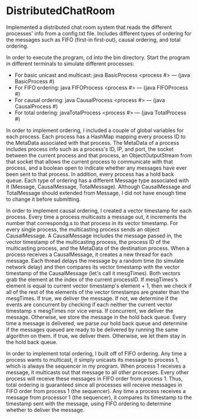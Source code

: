 DistributedChatRoom
==================

Implemented a distributed chat room system that reads the different processes' info from a config.txt file. Includes different types of ordering for the messages such as FIFO (first-in first-out), causal ordering, and total ordering.

In order to execute the program, cd into the bin directory. Start the program in different terminals to simulate different processes:
* For basic unicast and multicast: java BasicProcess <process #> –– (java BasicProcess #)
* For FIFO ordering: java FIFOProcess <process #> –– (java FIFOProcess #)
* For causal ordering: java CausalProcess <process #> –– (java CausalProcess #)
* For total ordering: javaTotalProcess <process #> –– (java TotalProcess #)


In order to implement ordering, I included a couple of global variables for each process. Each process has a HashMap mapping every process ID to the MetaData associated with that process. The MetaData of a process includes process info such as a process's ID, IP, and port, the socket between the current process and that process, an ObjectOutputStream from that socket that allows the current process to communicate with that process, and a boolean open to indicate whether any messages have ever been sent to that process. In addition, every process has a hold back queue. Each type of ordering has a different Message type associated with it (Message, CausalMessage, TotalMessage). Although CausalMessage and TotalMessage should extended from Message, I did not have enough time to change it before submitting.

In order to implement causal ordering, I created a vector timestamp for each process. Every time a process multicasts a message out, it increments the number that correspondg.s to that process in its vector timestamp. For every single process, the multicasting process sends an object CausalMessage. A CausalMessage includes the message passed in, the vector timestamp of the multicasting process, the process ID of the multicasting process, and the MetaData of the destination process. When a process receives a CausalMessage, it creates a new thread for each message. Each thread delays the message by a random time (to simulate network delay) and then compares its vector timestamp with the vector timestamp of the CausalMessage (let's call it mesgTimes). Both vectors grab the element at the index of the current processID. If mesgTimes's element is equal to current vector timestamp's element + 1, then we check if all of the rest of the elements of the vector timestamps are greater than the mesgTimes. If true, we deliver the message. If not, we determine if the events are concurrent by checking if each neither the current vector timestamp ≤ mesgTimes nor vice versa. If concurrent, we deliver the message. Otherwise, we store the message in the hold back queue. Every time a message is delivered, we parse our hold back queue and determine if the messages queued are ready to be delivered by running the same algorithm on them. If true, we deliver them. Otherwise, we let them stay in the hold back queue.

In order to implement total ordering, I built off of FIFO ordering. Any time a process wants to multicast, it simply unicasts its message to process 1, which is always the sequencer in my program. When process 1 receives a message, it multicasts out that message to all other processes. Every other process will receive these messages in FIFO order from process 1. Thus, total ordering is guaranteed since all processes will receive messages in FIFO order from process 1 (the sequencer). Any time a process receives a message from processor 1 (the sequencer), it compares its timestamp to the timestamp sent with the message, using FIFO ordering to determine whether to deliver the message.